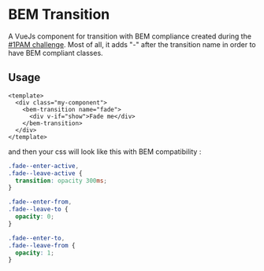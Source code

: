 # BEM Transition

A VueJs component for transition with BEM compliance created during the [#1PAM challenge](https://github.com/kevbesset/one-package-a-month).
Most of all, it adds "-" after the transition name in order to have BEM compliant classes.

## Usage

```vue
<template>
  <div class="my-component">
    <bem-transition name="fade">
      <div v-if="show">Fade me</div>
    </bem-transition>
  </div>
</template>
```

and then your css will look like this with BEM compatibility :

```css
.fade--enter-active,
.fade--leave-active {
  transition: opacity 300ms;
}

.fade--enter-from,
.fade--leave-to {
  opacity: 0;
}

.fade--enter-to,
.fade--leave-from {
  opacity: 1;
}
```